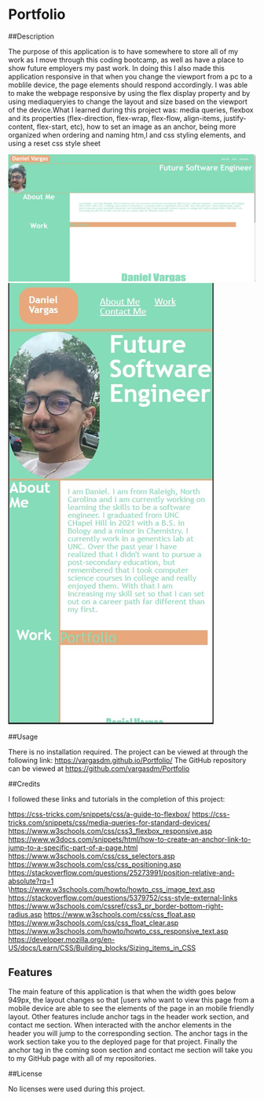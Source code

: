 # Portfolio

##Description

The purpose of this application is to have somewhere to store all of my work as I move through this coding bootcamp, as well as have a place to show future employers my past work. In doing this I also made this application responsive in that when you change the viewport from a pc to a moblile device, the page elements should respond accordingly. I was able to make the webpage responsive by using the flex display property and by using mediaqueryies to change the layout and size based on the viewport of the device.What I learned during this project was: media queries, flexbox and its properties (flex-direction, flex-wrap, flex-flow, align-items, justify-content, flex-start, etc), how to set an image as an anchor, being more organized when ordering and naming htm,l and css styling elements, and using a reset css style sheet

![Screenshot](https://github.com/vargasdm/Portfolio/blob/main/assets/images/portfolio-desktop-view.jpg)
![Screenshot](https://github.com/vargasdm/Portfolio/blob/main/assets/images/portfolio-mobile-view.jpg)

##Usage

There is no installation required. The project can be viewed at through the following link: https://vargasdm.github.io/Portfolio/
The GitHub repository can be viewed at https://github.com/vargasdm/Portfolio

##Credits

I followed these links and tutorials in the completion of this project:

https://css-tricks.com/snippets/css/a-guide-to-flexbox/
https://css-tricks.com/snippets/css/media-queries-for-standard-devices/
https://www.w3schools.com/css/css3_flexbox_responsive.asp
https://www.w3docs.com/snippets/html/how-to-create-an-anchor-link-to-jump-to-a-specific-part-of-a-page.html
https://www.w3schools.com/css/css_selectors.asp
https://www.w3schools.com/css/css_positioning.asp
https://stackoverflow.com/questions/25273991/position-relative-and-absolute?rq=1
\https://www.w3schools.com/howto/howto_css_image_text.asp
https://stackoverflow.com/questions/5379752/css-style-external-links
https://www.w3schools.com/cssref/css3_pr_border-bottom-right-radius.asp
https://www.w3schools.com/css/css_float.asp
https://www.w3schools.com/css/css_float_clear.asp
https://www.w3schools.com/howto/howto_css_responsive_text.asp
https://developer.mozilla.org/en-US/docs/Learn/CSS/Building_blocks/Sizing_items_in_CSS

## Features

The main feature of this application is that when the width goes below 949px, the layout changes so that [users who want to view this page from a mobile device are able to see the elements of the page in an mobile friendly layout. Other features include anchor tags in the header work section, and contact me section. When interacted with the anchor elements in the header you will jump to the corresponding section. The anchor tags in the work section take you to the deployed page for that project. Finally the anchor tag in the coming soon section and contact me section will take you to my GitHub page with all of my repositories.

##License

No licenses were used during this project.

